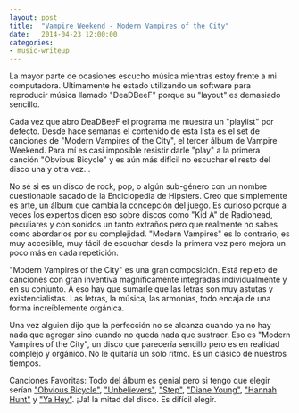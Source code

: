 ```yaml
---
layout: post
title:  "Vampire Weekend - Modern Vampires of the City"
date:   2014-04-23 12:00:00
categories:
- music-writeup
---
```

La mayor parte de ocasiones escucho música mientras estoy frente a mi computadora. Ultimamente he estado utilizando un software para reproducir música llamado "DeaDBeeF" porque su "layout" es demasiado sencillo.

Cada vez que abro DeaDBeeF el programa me muestra un "playlist" por defecto. Desde hace semanas el contenido de esta lista es el set de canciones de "Modern Vampires of the City", el tercer álbum de Vampire Weekend. Para mí es casi imposible resistir darle "play" a la primera canción "Obvious Bicycle" y es aún más difícil no escuchar el resto del disco una y otra vez...

No sé si es un disco de rock, pop, o algún sub-género con un nombre cuestionable sacado de la Enciclopedia de Hipsters. Creo que simplemente es arte, un álbum que cambia la concepción del juego. Es curioso porque a veces los expertos dicen eso sobre discos como "Kid A" de Radiohead, peculiares y con sonidos un tanto extraños pero que realmente no sabes como abordarlos por su complejidad. "Modern Vampires" es lo contrario, es muy accesible, muy fácil de escuchar desde la primera vez pero mejora un poco más en cada repetición.

"Modern Vampires of the City" es una gran composición. Está repleto de canciones con gran inventiva magníficamente integradas individualmente y en su conjunto. A eso hay que sumarle que las letras son muy astutas y existencialistas. Las letras, la música, las armonías, todo encaja de una forma increíblemente orgánica.

Una vez alguien dijo que la perfección no se alcanza cuando ya no hay nada que agregar sino cuando no queda nada que sustraer. Eso es "Modern Vampires of the City", un disco que parecería sencillo pero es en realidad complejo y orgánico. No le quitaría un solo ritmo. Es un clásico de nuestros tiempos.

Canciones Favoritas: Todo del álbum es genial pero si tengo que elegir serían ["Obvious Bicycle"][lnk-ObviousBicycle], ["Unbelievers"][lnk-Unbelievers], ["Step"][lnk-Step], ["Diane Young"][lnk-DianeYoung], ["Hannah Hunt"][lnk-HannahHunt] y ["Ya Hey"][lnk-YaHey]. ¡Ja! la mitad del disco. Es difícil elegir.

[lnk-ObviousBicycle]:https://www.youtube.com/watch?v=ANznirklths
[lnk-Unbelievers]:https://www.youtube.com/watch?v=2_qKmTLbEPc
[lnk-Step]:https://www.youtube.com/watch?v=_mDxcDjg9P4
[lnk-HannahHunt]:https://www.youtube.com/watch?v=lJCIhDQkqTQ
[lnk-YaHey]:https://www.youtube.com/watch?v=i-BznQE6B8U
[lnk-DianeYoung]:https://www.youtube.com/watch?v=JqsI2ed4XuI

